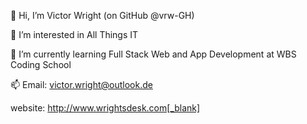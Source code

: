 
👋 Hi, I’m Victor Wright (on GitHub @vrw-GH)

👀 I’m interested in All Things IT

🌱 I’m currently learning Full Stack Web and App Development at WBS Coding School

📫 Email: victor.wright@outlook.de


website: http://www.wrightsdesk.com[_blank]

<!---
vrw-GH/vrw-GH is a ✨ special ✨ repository because its `README.md` (this file) appears on your GitHub profile.
You can click the Preview link to take a look at your changes.
--->
